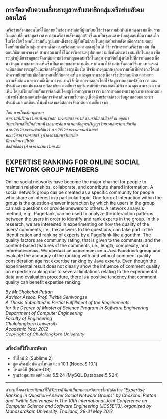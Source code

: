 การจัดลาดับความเชี่ยวชาญสาหรับสมาชิกกลุ่มเครือข่ายสังคมออนไลน์
------
เครือข่ายสังคมออนไลน์ได้กลายเป็นช่องทางหลักที่ผู้คนนิยมใช้สร้างความสัมพันธ์ แสดงความเห็น รวมถึงแลกเปลี่ยนข้อมูลข่าวสาร กลุ่มเครือข่ายสังคมถูกสร้างขึ้นมาเป็นชุมชนสาหรับกลุ่มคนที่มีความสนใจในเรื่องใดเรื่องหนึ่งร่วมกัน รูปแบบหนึ่งของปฏิสัมพันธ์ภายในกลุ่มเครือข่ายสังคมคือการถามตอบ โดยที่สมาชิกในกลุ่มสามารถตั้งคาถามหรือตอบคาถามของผู้อื่นได้ วิธีการวิเคราะห์เครือข่าย เช่น ขั้นตอนวิธีแบบเพจแรงค์ สามารถนามาใช้ในการวิเคราะห์รูปแบบความสัมพันธ์ระหว่างสมาชิกในกลุ่ม เพื่อระบุตัวผู้เชี่ยวชาญและจัดลาดับความเชี่ยวชาญของสมาชิกในกลุ่ม งานวิจัยนี้มุ่งเน้นไปที่การทดลองเพื่อหาว่าคุณภาพของความเห็นซึ่งเป็นคาตอบของคาถามนั้น หากนามาใช้ร่วมกับขั้นตอนวิธีแบบเพจแรงค์ จะมีผลต่อการระบุตัวและจัดลาดับผู้เชี่ยวชาญเพียงใด ปัจจัยทางคุณภาพของความเห็นที่พิจารณาได้แก่ ค่าความนิยมที่สมาชิกอื่นกาหนดให้กับความเห็น และคุณภาพของเนื้อหาซึ่งประกอบด้วย ความยาว ความซับซ้อน และความมีเนื้อหาสาระ งานวิจัยนี้ทาการทดลองโดยใช้ข้อมูลจากกลุ่มเฟซบุ๊กจาวา และประเมินความแม่นของการจัดลาดับความเชี่ยวชาญทั้งกรณีที่พิจารณาและไม่พิจารณาคุณภาพของความเห็น โดยเปรียบเทียบกับการจัดลาดับโดยผู้เชี่ยวชาญภาษาจาวา ผลการทดลองพบว่าคุณภาพของคาตอบแม้จะยังไม่ส่งผลเด่นชัดต่อการจัดลาดับความเชี่ยวชาญเนื่องด้วยข้อจากัดของข้อมูลทดสอบและการประเมินผล แต่มีแนวโน้มที่จะส่งผลดีต่อการจัดลาดับความเชี่ยวชาญ

_โดย นายโชคชัย พุฒตาล_<br>
_อาจารย์ที่ปรึกษาวิทยานิพนธ์หลัก รองศาสตราจารย์ ดร.ทวิตีย์ เสนีวงศ์ ณ อยุธยา_<br>
_วิทยานิพนธ์นี้เป็นส่วนหนึ่งของการศึกษาตามหลักสูตรปริญญาวิทยาศาสตรมหาบัณฑิต_<br>
_สาขาวิชาวิศวกรรมซอฟต์แวร์ ภาควิชาวิศวกรรมคอมพิวเตอร์_<br>
_คณะวิศวกรรมศาสตร์ จุฬาลงกรณ์มหาวิทยาลัย_<br>
_ปีการศึกษา 2555_<br>
_ลิขสิทธิ์ของจุฬาลงกรณ์มหาวิทยาลัย_<br>

EXPERTISE RANKING FOR ONLINE SOCIAL NETWORK GROUP MEMBERS
------
Online social networks have become the major channel for people to maintain relationships, collaborate, and contribute shared information. A social network group can be created as a specific community for people who share an interest in a particular topic. One form of interaction within the group is the question-answer interaction by which the users in the group can ask questions or provide answers to others. A network analysis method, e.g., PageRank, can be used to analyze the interaction patterns between the users in order to identify and rank experts in the group. In this research, we are interested in experimenting on how the quality of the users’ comments, i.e., the answers to the questions, can take part in the identification and ranking of experts by a PageRank-like algorithm. The quality factors are community rating, that is given to the comments, and the content-based features of the comments, i.e., length, complexity, and informativeness. We conduct an experiment on a Java Facebook group and evaluate the accuracy of the ranking with and without comment quality consideration against expertise ranking by Java experts. Even though the experimental result does not clearly show the influence of comment quality on expertise ranking due to several limitations relating to the experimental data and evaluation procedure, there is a positive tendency that comment quality can benefit expertise ranking.

_By Mr.Chokchai Puttan_<br>
_Advisor Assoc. Prof. Twittie Senivongse_<br>
_A Thesis Submitted in Partial Fulfillment of the Requirements_<br>
_for the Degree of Master of Science Program in Software Engineering_<br>
_Department of Computer Engineering_<br>
_Faculty of Engineering_<br>
_Chulalongkorn University_<br>
_Academic Year 2012_<br>
_Copyright of Chulalongkorn University_<br>

------

**เครื่องมือที่ใช้ในการพัฒนา**
* ซับไลม์ 2 (Sublime 2)
* ชุดเครื่องมือพัฒนาโหนดเจเอส 10.1 (NodeJS 10.1)
* โหนดดีบี (Node-DB)
* ฐานข้อมูลมายเอสคิวแอล 5.5.24 (MySQL Database 5.5.24)

------

_ส่วนหนึ่งของวิทยานิพนธ์นี้ได้รับการตีพิมพ์เป็นบทความวิชาการในหัวข้อเรื่อง “Expertise Ranking in Question-Answer Social Network Groups” by Chokchai Puttan and Twittie Senivongse in The 10th International Joint Conference on Computer Science and Software Engineering (JCSSE'13), organized by Mahasarakam University, Thailand, 29-31 May 2013_

